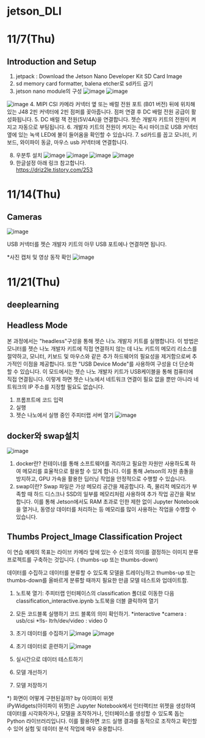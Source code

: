 # jetson_DLI

# 11/7(Thu)
## Introduction and Setup
1. jetpack : Download the Jetson Nano Developer Kit SD Card Image
2. sd memory card formatter, balena etcher로 sd카드 굽기
3. jetson nano module의 구성
![image](https://github.com/user-attachments/assets/2b741da1-8e48-467c-964b-39f86dc71ee3)
![image](https://github.com/user-attachments/assets/3d848113-5e5e-4e6d-8e8c-dffc8cd1dae8)

![image](https://github.com/user-attachments/assets/c603d0f3-506b-474b-bed3-69573b70f84c)
4. MIPI CSI 카메라 커넥터 옆 또는 배럴 전원 포트 (B01 버전) 뒤에 위치해 있는 J48 2핀 커넥터에 2핀 점퍼를 꽂아줍니다. 점퍼 연결 후 DC 배럴 전원 공급이 활성화됩니다.
5. DC 배럴 잭 전원(5V/4A)을 연결합니다. 젯슨 개발자 키트의 전원이 켜지고 자동으로 부팅됩니다.
6. 개발자 키트의 전원이 켜지는 즉시 마이크로 USB 커넥터 옆에 있는 녹색 LED에 불이 들어옴을 확인할 수 있습니다.
7. sd카드를 꼽고 모니터, 키보드, 와이파이 동글, 마우스 usb 커넥터에 연결합니다.

8. 우분투 설치
![image](https://github.com/user-attachments/assets/b5f9768c-e0f5-4b71-9b83-10cc4eeeadde)
![image](https://github.com/user-attachments/assets/8ab72ebc-3672-4888-af11-a292b74ac441)
![image](https://github.com/user-attachments/assets/69d8f1de-d2e5-42f0-96b9-493f034d0e28)
![image](https://github.com/user-attachments/assets/65c96e17-c0b0-45fb-81ff-50b7625baa03)
9. 한글설정
   아래 링크 참고합니다.   
    https://driz2le.tistory.com/253

# 11/14(Thu)
## Cameras
![image](https://github.com/user-attachments/assets/db2d72c8-872f-4645-a691-ccf5976cbf32)



USB 커넥터를 젯슨 개발자 키트의 아무 USB 포트에나 연결하면 됩니다.

*사진 캡처 및 영상 동작 확인
![image](https://github.com/user-attachments/assets/aaa7a217-1b99-4a56-888e-631fca6fa8f7)


# 11/21(Thu)
## deeplearning

## Headless Mode
본 과정에서는 "headless"구성을 통해 젯슨 나노 개발자 키트를 실행합니다. 
이 방법은 모니터를 젯슨 나노 개발자 키트에 직접 연결하지 않는 데 나노 키트의 메모리 리소스를 절약하고, 모니터, 키보드 및 마우스와 같은 추가 하드웨어의 필요성을 제거함으로써 추가적인 이점을 제공합니다.
또한 "USB Device Mode"를 사용하여 구성을 더 단순화 할 수 있습니다. 
이 모드에서는 젯슨 나노 개발자 키트가 USB케이블을 통해 컴퓨터에 직접 연결됩니다. 
이렇게 하면 젯슨 나노에서 네트워크 연결이 필요 없을 뿐만 아니라 네트워크의 IP 주소를 지정할 필요도 없습니다. 

1) 프롬프트에 코드 입력
2) 실행
3) 젯슨 나노에서 실행 중인 주피터랩 서버 열기 
![image](https://github.com/user-attachments/assets/a2738ab3-9b33-4500-aa25-87ec2b6fba62)

## docker와 swap설치 
![image](https://github.com/user-attachments/assets/d7227abe-5741-471c-9544-5b89a46512ea)
1) docker란? 
컨테이너를 통해 소프트웨어를 격리하고 필요한 자원만 사용하도록 하여 메모리를 효율적으로 활용할 수 있게 합니다. 이를 통해 Jetson의 자원 충돌을 방지하고, GPU 가속을 활용한 딥러닝 작업을 안정적으로 수행할 수 있습니다.   
2) swap이란?
Swap 파일은 가상 메모리 공간을 제공합니다. 즉, 물리적 메모리가 부족할 때 하드 디스크나 SSD의 일부를 메모리처럼 사용하여 추가 작업 공간을 확보합니다. 이를 통해 Jetson에서도 RAM 초과로 인한 제한 없이 Jupyter Notebook을 열거나, 동영상 데이터를 처리하는 등 메모리를 많이 사용하는 작업을 수행할 수 있습니다.

## Thumbs Project_Image Classification Project
이 연습 예제의 목표는 라이브 카메라 앞에 있는 수 신호의 의미를 결정하는 이미지 분류 프로젝트를 구축하는 것입니다. ( thumbs-up 또는 thumbs-down)

데이터를 수집하고 데이터를 분류할 수 있도록 모델을 트레이닝하고 thumbs-up 또는 thumbs-down를 올바르게 분류할 때까지 필요한 만큼 모델 테스트와 업데이트함.


1) 노트북 열기: 주피터랩 인터페이스의 classification 폴더로 이동한 다음 classification_interactive.ipynb 노트북을 더블 클릭하여 열기
2) 모든 코드블록 실행하기
   코드 블록의 의미 확인하기.
    *interactive
    *camera : usb/csi 
    *!ls- ltrh/dev/video : video 0

3) 초기 데이터를 수집하기
![image](https://github.com/user-attachments/assets/971d362a-2689-468a-9a33-230a8208d100)
![image](https://github.com/user-attachments/assets/de72440a-fe29-4d06-a6ae-87868e616177)

4) 초기 데이터로 훈련하기
![image](https://github.com/user-attachments/assets/d2037619-2879-45b5-9ef5-afd4a83deaac)

5) 실시간으로 데이터 테스트하기
6) 모델 개선하기
7) 모델 저장하기

*) 화면이 어떻게 구현된걸까? by 아이파이 위젯   
iPyWidgets(아이파이 위젯)은 Jupyter Notebook에서 인터랙티브 위젯을 생성하여 데이터를 시각화하거나, 모델을 조작하거나, 인터페이스를 생성할 수 있도록 돕는 Python 라이브러리입니다. 이를 활용하면 코드 실행 결과를 동적으로 조작하고 확인할 수 있어 실험 및 데이터 분석 작업에 매우 유용합니다.




